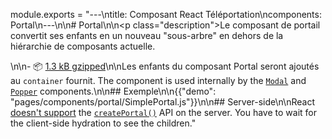 module.exports = "---\ntitle: Composant React Téléportation\ncomponents: Portal\n---\n\n# Portal\n\n<p class=\"description\">Le composant de portail convertit ses enfants en un nouveau \"sous-arbre\" en dehors de la hiérarchie de composants actuelle.</p>\n\n- 📦 [1.3 kB gzipped](/size-snapshot)\n\nLes enfants du composant Portal seront ajoutés au `container` fournit. The component is used internally by the [`Modal`](/components/modal/) and [`Popper`](/components/popper/) components.\n\n## Exemple\n\n{{\"demo\": \"pages/components/portal/SimplePortal.js\"}}\n\n## Server-side\n\nReact [doesn't support](https://github.com/facebook/react/issues/13097) the [`createPortal()`](https://reactjs.org/docs/portals.html) API on the server. You have to wait for the client-side hydration to see the children."